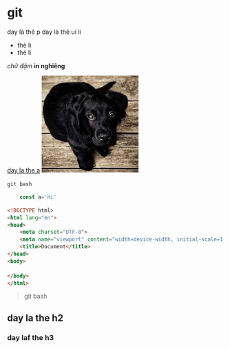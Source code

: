 # git
day là thẻ p
day là thẻ ui li
- thẻ li
- thẻ li

*chữ đậm*
**in nghiêng**

[day la the a](google.com)
![day la con cun](./download.jpg)

`git bash`

```js
    const a='hi'
```

```html
<!DOCTYPE html>
<html lang="en">
<head>
    <meta charset="UTF-8">
    <meta name="viewport" content="width=device-width, initial-scale=1.0">
    <title>Document</title>
</head>
<body>
    
</body>
</html>
```

>git bash

## day la the h2
### day laf the h3